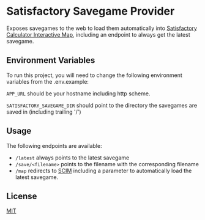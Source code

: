 
# Satisfactory Savegame Provider

Exposes savegames to the web to load them automatically into [Satisfactory Calculator Interactive Map](https://satisfactory-calculator.com/en/interactive-map), including an endpoint to always get the latest savegame.
## Environment Variables

To run this project, you will need to change the following environment variables from the .env.example:

`APP_URL` should be your hostname including http scheme.

`SATISFACTORY_SAVEGAME_DIR` should point to the directory the savegames are saved in (including trailing '/')


## Usage

The following endpoints are available:

- `/latest` always points to the latest savegame
- `/save/<filename>` points to the filename with the corresponding filename
- `/map` redirects to [SCIM](https://satisfactory-calculator.com/en/interactive-map) including a parameter to automatically load the latest savegame.

## License

[MIT](/LICENSE.md)

